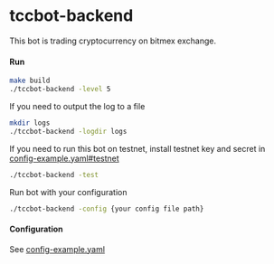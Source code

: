 # tccbot-backend

This bot is trading cryptocurrency on bitmex exchange.

#### Run

```bash
make build
./tccbot-backend -level 5
```

If you need to output the log to a file
```bash
mkdir logs
./tccbot-backend -logdir logs
```

If you need to run this bot on testnet, install testnet key and secret in [config-example.yaml#testnet](config-yaml/config-example.yaml#L41)
```bash
./tccbot-backend -test
```

Run bot with your configuration
```bash
./tccbot-backend -config {your config file path}
```

#### Configuration
See [config-example.yaml](config-yaml/config-example.yaml)
